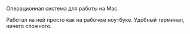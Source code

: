 Операционная система для работы на Mac.  

Работал на ней просто как на рабочем ноутбуке. Удобный терминал, ничего сложного.